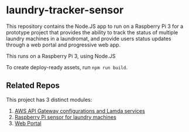 # laundry-tracker-sensor

This repository contains the Node.JS app to run on a Raspberry Pi 3 for a prototype project that provides the ability to track the status of multiple laundry machines in a laundromat, and provide users status updates through a web portal and progressive web app.

This runs on a Raspberry Pi 3, using Node.JS

To create deploy-ready assets, run `npm run build`.

## Related Repos
This project has 3 distinct modules:

1. [AWS API Gateway configurations and Lamda services](https://github.com/amclin/laundry-tracker-gateway)
2. [Raspberry Pi sensor for laundry machines](https://github.com/amclin/laundry-tracker-sensor)
3. [Web Portal](https://github.com/amclin/laundry-tracker-web-portal)
